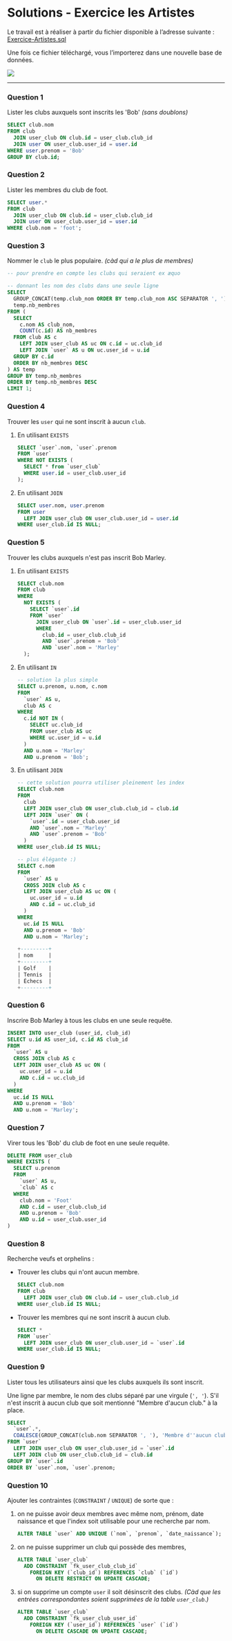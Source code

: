 # Solutions - Exercice les Artistes

Le travail est à réaliser à partir du fichier disponible à l’adresse suivante :
[Exercice-Artistes.sql](Exercice-Artistes.sql)

Une fois ce fichier téléchargé, vous l’importerez dans une nouvelle base de données.

<img src="Exercice-Artistes.png" style="display:block; margin:auto;" />

---

### Question 1

Lister les clubs auxquels sont inscrits les 'Bob' _(sans doublons)_

```sql
SELECT club.nom
FROM club
  JOIN user_club ON club.id = user_club.club_id
  JOIN user ON user_club.user_id = user.id
WHERE user.prenom = 'Bob'
GROUP BY club.id;
```

### Question 2

Lister les membres du club de foot.

```sql
SELECT user.*
FROM club
  JOIN user_club ON club.id = user_club.club_id
  JOIN user ON user_club.user_id = user.id
WHERE club.nom = 'foot';
```

### Question 3

Nommer le `club` le plus populaire. _(càd qui a le plus de membres)_

```sql
-- pour prendre en compte les clubs qui seraient ex æquo

-- donnant les nom des clubs dans une seule ligne
SELECT
  GROUP_CONCAT(temp.club_nom ORDER BY temp.club_nom ASC SEPARATOR ', '),
  temp.nb_membres
FROM (
  SELECT
    c.nom AS club_nom,
    COUNT(c.id) AS nb_membres
  FROM club AS c
    LEFT JOIN user_club AS uc ON c.id = uc.club_id
    LEFT JOIN `user` AS u ON uc.user_id = u.id
  GROUP BY c.id
  ORDER BY nb_membres DESC
) AS temp
GROUP BY temp.nb_membres
ORDER BY temp.nb_membres DESC
LIMIT 1;
```

### Question 4

Trouver les `user` qui ne sont inscrit à aucun `club`.

1. En utilisant `EXISTS`

   ```sql
   SELECT `user`.nom, `user`.prenom
   FROM `user`
   WHERE NOT EXISTS (
     SELECT * from `user_club`
     WHERE user.id = user_club.user_id
   );
   ```

2. En utilisant `JOIN`

   ```sql
   SELECT user.nom, user.prenom
   FROM user
     LEFT JOIN user_club ON user_club.user_id = user.id
   WHERE user_club.id IS NULL;
   ```

### Question 5

Trouver les clubs auxquels n'est pas inscrit Bob Marley.

1. En utilisant `EXISTS`

   ```sql
   SELECT club.nom
   FROM club
   WHERE
     NOT EXISTS (
       SELECT `user`.id
       FROM `user`
         JOIN user_club ON `user`.id = user_club.user_id
         WHERE
           club.id = user_club.club_id
           AND `user`.prenom = 'Bob'
           AND `user`.nom = 'Marley'
     );
   ```

2. En utilisant `IN`

   ```sql
   -- solution la plus simple
   SELECT u.prenom, u.nom, c.nom
   FROM
     `user` AS u,
     club AS c
   WHERE
     c.id NOT IN (
       SELECT uc.club_id
       FROM user_club AS uc
       WHERE uc.user_id = u.id
     )
     AND u.nom = 'Marley'
     AND u.prenom = 'Bob';
   ```

3. En utilisant `JOIN`

   ```sql
   -- cette solution pourra utiliser pleinement les index
   SELECT club.nom
   FROM
     club
     LEFT JOIN user_club ON user_club.club_id = club.id
     LEFT JOIN `user` ON (
       `user`.id = user_club.user_id
       AND `user`.nom = 'Marley'
       AND `user`.prenom = 'Bob'
     )
   WHERE user_club.id IS NULL;
   ```

   ```sql
   -- plus élégante :)
   SELECT c.nom
   FROM
     `user` AS u
     CROSS JOIN club AS c
     LEFT JOIN user_club AS uc ON (
       uc.user_id = u.id
       AND c.id = uc.club_id
     )
   WHERE
     uc.id IS NULL
     AND u.prenom = 'Bob'
     AND u.nom = 'Marley';

   +---------+
   | nom     |
   +---------+
   | Golf    |
   | Tennis  |
   | Échecs  |
   +---------+
   ```

### Question 6

Inscrire Bob Marley à tous les clubs en une seule requête.

```sql
INSERT INTO user_club (user_id, club_id)
SELECT u.id AS user_id, c.id AS club_id
FROM
  `user` AS u
  CROSS JOIN club AS c
  LEFT JOIN user_club AS uc ON (
    uc.user_id = u.id
    AND c.id = uc.club_id
  )
WHERE
  uc.id IS NULL
  AND u.prenom = 'Bob'
  AND u.nom = 'Marley';
```

### Question 7

Virer tous les 'Bob' du club de foot en une seule requête.

```sql
DELETE FROM user_club
WHERE EXISTS (
  SELECT u.prenom
  FROM
    `user` AS u,
    `club` AS c
  WHERE
    club.nom = 'Foot'
    AND c.id = user_club.club_id
    AND u.prenom = 'Bob'
    AND u.id = user_club.user_id
)
```

### Question 8

Recherche veufs et orphelins :

- Trouver les clubs qui n'ont aucun membre.

  ```sql
  SELECT club.nom
  FROM club
    LEFT JOIN user_club ON club.id = user_club.club_id
  WHERE user_club.id IS NULL;
  ```

- Trouver les membres qui ne sont inscrit à aucun club.
  ```sql
  SELECT *
  FROM `user`
    LEFT JOIN user_club ON user_club.user_id = `user`.id
  WHERE user_club.id IS NULL;
  ```

### Question 9

Lister tous les utilisateurs ainsi que les clubs auxquels ils sont inscrit.

Une ligne par membre, le nom des clubs séparé par une virgule (`', '`). S'il n'est inscrit à aucun club que soit mentionné "Membre d'aucun club." à la place.

```sql
SELECT
  `user`.*,
  COALESCE(GROUP_CONCAT(club.nom SEPARATOR ', '), 'Membre d''aucun club') AS clubs
FROM `user`
  LEFT JOIN user_club ON user_club.user_id = `user`.id
  LEFT JOIN club ON user_club.club_id = club.id
GROUP BY `user`.id
ORDER BY `user`.nom, `user`.prenom;
```

### Question 10

Ajouter les contraintes (`CONSTRAINT` / `UNIQUE`) de sorte que :

1. on ne puisse avoir deux membres avec même nom, prénom, date naissance et que l'index soit utilisable pour une recherche par nom.

   ```sql
   ALTER TABLE `user` ADD UNIQUE (`nom`, `prenom`, `date_naissance`);
   ```

2. on ne puisse supprimer un club qui possède des membres,

   ```sql
   ALTER TABLE `user_club`
     ADD CONSTRAINT `fk_user_club_club_id`
       FOREIGN KEY (`club_id`) REFERENCES `club` (`id`)
         ON DELETE RESTRICT ON UPDATE CASCADE;
   ```

3. si on supprime un compte `user` il soit désinscrit des clubs. _(Càd que les entrées correspondantes soient supprimées de la table `user_club`.)_

   ```sql
   ALTER TABLE `user_club`
     ADD CONSTRAINT `fk_user_club_user_id`
       FOREIGN KEY (`user_id`) REFERENCES `user` (`id`)
         ON DELETE CASCADE ON UPDATE CASCADE;
   ```

